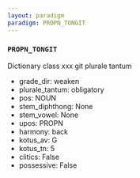 ```yaml
---
layout: paradigm
paradigm: PROPN_TONGIT
---
```

### ` PROPN_TONGIT `

Dictionary class xxx git plurale tantum
* grade_dir: weaken
* plurale_tantum: obligatory
* pos: NOUN
* stem_diphthong: None
* stem_vowel: None
* upos: PROPN
* harmony: back
* kotus_av: G
* kotus_tn: 5
* clitics: False
* possessive: False
